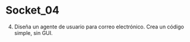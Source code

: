 # Socket_04
4. Diseña un agente de usuario para correo electrónico. Crea un código simple, sin GUI.
